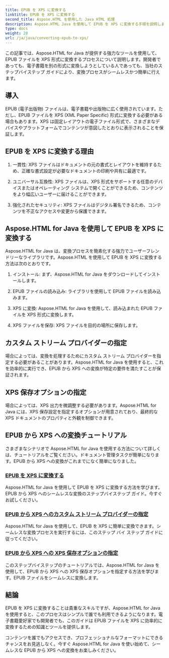 ```yaml
---
title: EPUB を XPS に変換する
linktitle: EPUB を XPS に変換する
second_title: Aspose.HTML を使用した Java HTML 処理
description: Aspose.HTML Java を使用して EPUB を XPS に変換する手順を説明します。変換用のカスタム ストリーム プロバイダーと XPS 保存オプションを指定する方法を学習します。
type: docs
weight: 28
url: /ja/java/converting-epub-to-xps/
---
```


この記事では、Aspose.HTML for Java が提供する強力なツールを使用して、EPUB ファイルを XPS 形式に変換するプロセスについて説明します。開発者であっても、電子書籍を別の形式に変換しようとしている人であっても、当社のステップバイステップ ガイドにより、変換プロセスがシームレスかつ簡単に行えます。

## 導入

EPUB (電子出版物) ファイルは、電子書籍や出版物に広く使用されています。ただし、EPUB ファイルを XPS (XML Paper Specific) 形式に変換する必要がある場合もあります。XPS は固定レイアウトの電子ファイル形式で、さまざまなデバイスやプラットフォームでコンテンツが意図したとおりに表示されることを保証します。

## EPUB を XPS に変換する理由

1. 一貫性: XPS ファイルはドキュメントの元の書式とレイアウトを維持するため、正確な書式設定が必要なドキュメントの印刷や共有に最適です。

2. ユニバーサル互換性: XPS ファイルは、XPS 形式をサポートする任意のデバイスまたはオペレーティング システムで開くことができるため、コンテンツをより幅広いユーザーに届けることができます。

3. 強化されたセキュリティ: XPS ファイルはデジタル署名できるため、コンテンツを不正なアクセスや変更から保護できます。

## Aspose.HTML for Java を使用して EPUB を XPS に変換する

Aspose.HTML for Java は、変換プロセスを簡素化する強力でユーザーフレンドリーなライブラリです。Aspose.HTML を使用して EPUB を XPS に変換する方法は次のとおりです。

1. インストール: まず、Aspose.HTML for Java をダウンロードしてインストールします。

2. EPUB ファイルの読み込み: ライブラリを使用して EPUB ファイルを読み込みます。

3. XPS に変換: Aspose.HTML for Java を使用して、読み込まれた EPUB ファイルを XPS 形式に変換します。

4. XPS ファイルを保存: XPS ファイルを目的の場所に保存します。

## カスタム ストリーム プロバイダーの指定

場合によっては、変換を処理するためにカスタム ストリーム プロバイダーを指定する必要があることがあります。Aspose.HTML for Java を使用すると、これを効率的に実行でき、EPUB から XPS への変換が特定の要件を満たすことが保証されます。

## XPS 保存オプションの指定

場合によっては、XPS 出力を微調整する必要があります。Aspose.HTML for Java には、XPS 保存設定を指定するオプションが用意されており、最終的な XPS ドキュメントのプロパティと外観を制御できます。

## EPUB から XPS への変換チュートリアル
さまざまなシナリオで Aspose.HTML for Java を使用する方法について詳しくは、チュートリアルをご覧ください。ドキュメント管理タスクが簡単になります。EPUB から XPS への変換がこれまでになく簡単になりました。
### [EPUB を XPS に変換する](./convert-epub-to-xps/)
Aspose.HTML for Java を使用して EPUB を XPS に変換する方法を学びます。EPUB から XPS へのシームレスな変換のステップバイステップ ガイド。今すぐお試しください。
### [EPUB から XPS へのカスタム ストリーム プロバイダーの指定](./convert-epub-to-xps-specify-custom-stream-provider/)
Aspose.HTML for Java を使用して、EPUB を XPS に簡単に変換できます。シームレスな変換プロセスを実行するには、このステップ バイ ステップ ガイドに従ってください。
### [EPUB から XPS への XPS 保存オプションの指定](./convert-epub-to-xps-specify-xps-save-options/)
このステップバイステップのチュートリアルでは、Aspose.HTML for Java を使用して、EPUB から XPS への XPS 保存オプションを指定する方法を学びます。EPUB ファイルをシームレスに変換します。

## 結論

EPUB を XPS に変換することは貴重なスキルですが、Aspose.HTML for Java を使用すると、このプロセスはシンプルで誰でも利用できるようになります。電子書籍愛好家でも開発者でも、このガイドは EPUB ファイルを XPS に効率的に変換するための知識とツールを提供します。

コンテンツを誰でもアクセスでき、プロフェッショナルなフォーマットにできるチャンスをお見逃しなく。今すぐ Aspose.HTML for Java を使い始めて、シームレスな EPUB から XPS への変換をお楽しみください。